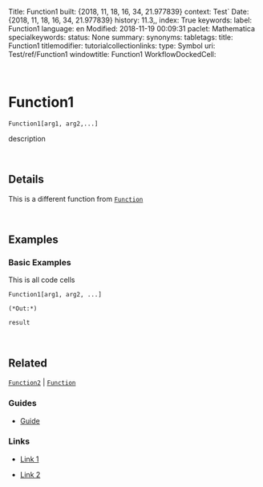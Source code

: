 Title: Function1
built: {2018, 11, 18, 16, 34, 21.977839}
context: Test`
Date: {2018, 11, 18, 16, 34, 21.977839}
history: 11.3,,
index: True
keywords: 
label: Function1
language: en
Modified: 2018-11-19 00:09:31
paclet: Mathematica
specialkeywords: 
status: None
summary: 
synonyms: 
tabletags: 
title: Function1
titlemodifier: 
tutorialcollectionlinks: 
type: Symbol
uri: Test/ref/Function1
windowtitle: Function1
WorkflowDockedCell: 

<a id="function1" style="width:0;height:0;margin:0;padding:0;">&zwnj;</a>

# Function1

    Function1[arg1, arg2,...]

description

<a id="details" style="width:0;height:0;margin:0;padding:0;">&zwnj;</a>

## Details

This is a different function from  [```Function```](/ref/Function.html)

<a id="examples" style="width:0;height:0;margin:0;padding:0;">&zwnj;</a>

## Examples

### Basic Examples

This is all code cells

    Function1[arg1, arg2, ...]

    (*Out:*)
    
    result

<a id="related" style="width:0;height:0;margin:0;padding:0;">&zwnj;</a>

## Related

[```Function2```](/ref/Function2.html) |  [```Function```](/ref/Function.html)

### Guides

* [Guide](/guide/Guide.html)

### Links

* [Link 1](https://google.com/)

* [Link 2](https://paclets.github.io/PacletServer)